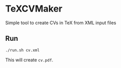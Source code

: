 TeXCVMaker
==========

Simple tool to create CVs in TeX from XML input files

Run
---

```bash
./run.sh cv.xml
```

This will create `cv.pdf`.
